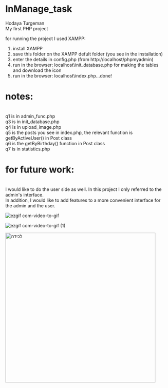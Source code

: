 # InManage_task
Hodaya Turgeman <br>
My first PHP project <br>

for running the project I used XAMPP: <br>
1. install XAMPP <br>
2. save this folder on the XAMPP defult folder (you see in the installation) <br>
3. enter the details in config.php (from http://localhost/phpmyadmin) <br>
3. run in the browser: localhost\init_database.php for making the tables and download the icon <br>
4. run in the browser: localhost\index.php...done! <br>

<h1>notes: </h1><br>
q1 is in admin_func.php <br>
q3 is in init_database.php <br>
q4 is in upload_image.php <br>
q5 is the posts you see in index.php, the relevant function is getByActiveUser() in Post class <br>
q6 is the getByBirthday() function in Post class <br>
q7 is in statistics.php <br>


<h1>for future work: </h1><br>
I would like to do the user side as well. In this project I only referred to the admin's interface.<br>
In addition, I would like to add features to a more convenient interface for the admin and the user. <br>

![ezgif com-video-to-gif](https://github.com/HTUR5/InManage_task/assets/93159244/3124ebda-e16d-41b7-a0d7-f58f6b7c36b0)

![ezgif com-video-to-gif (1)](https://github.com/HTUR5/InManage_task/assets/93159244/245189ef-7ace-464f-8469-2c86515c4f36)

<img width="467" alt="‏‏לכידה" src="https://github.com/HTUR5/InManage_task/assets/93159244/d4c72ad4-d08c-46fa-ad93-39362dc3d9ad">
